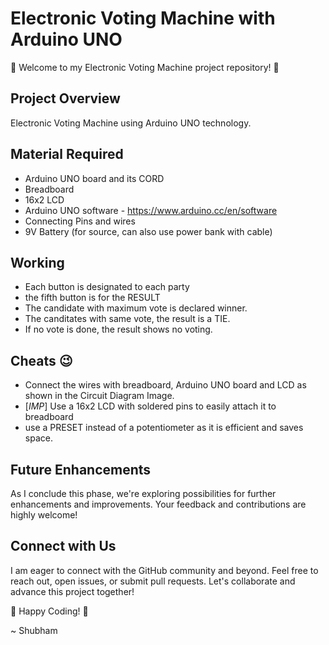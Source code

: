 # Electronic Voting Machine with Arduino UNO

🚀 Welcome to my Electronic Voting Machine project repository! 🤖

## Project Overview
Electronic Voting Machine using Arduino UNO technology.

## Material Required
- Arduino UNO board and its CORD
- Breadboard
- 16x2 LCD
- Arduino UNO software - https://www.arduino.cc/en/software
- Connecting Pins and wires
- 9V Battery (for source, can also use power bank with cable)

## Working
- Each button is designated to each party
- the fifth button is for the RESULT
- The candidate with maximum vote is declared winner.
- The canditates with same vote, the result is a TIE.
- If no vote is done, the result shows no voting.

## Cheats 😉
- Connect the wires with breadboard, Arduino UNO board and LCD as shown in the Circuit Diagram Image.
- [*IMP*] Use a 16x2 LCD with soldered pins to easily attach it to breadboard
- use a PRESET instead of a potentiometer as it is efficient and saves space.

## Future Enhancements
As I conclude this phase, we're exploring possibilities for further enhancements and improvements. Your feedback and contributions are highly welcome!

## Connect with Us
I am eager to connect with the GitHub community and beyond. Feel free to reach out, open issues, or submit pull requests. Let's collaborate and advance this project together!

🌟 Happy Coding! 🌟

~ Shubham

